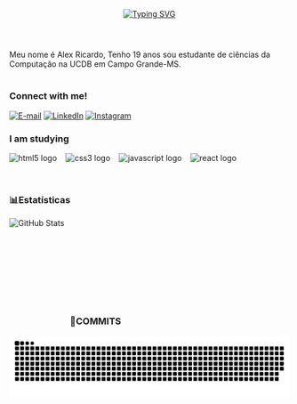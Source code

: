 <div align="center">
 <a href="https://git.io/typing-svg"><img src="https://readme-typing-svg.demolab.com?font=Fira+Code&weight=600&size=30&duration=2000&pause=1000&color=F7F7F7&center=true&vCenter=true&width=435&lines=BEM+VINDO+AO+MEU+GIT!!" alt="Typing SVG" 
    /></a>

</div>

<img align="center" alt="" src="./src/header-gif.gif">

#

<p align="left">Meu nome é Alex Ricardo, Tenho 19 anos sou
estudante de ciências da Computação na UCDB em Campo Grande-MS.

#

<img align="right" alt="" height="190px" src="./src/study.gif">

<h3 align="left">Connect with me!</h3>

[![E-mail](https://img.shields.io/badge/-Email-000?style=for-the-badge&logo=microsoft-outlook&logoColor=FF00F6&color:FFF)](alexricardo.dev@gmail.com)
[![LinkedIn](https://img.shields.io/badge/-LinkedIn-000?style=for-the-badge&logo=linkedin&logoColor=FF00F6&color:FFF)](https://www.linkedin.com/in/alex-ricardo-27796b36b/)
[![Instagram](https://img.shields.io/badge/-Instagram-000?style=for-the-badge&logo=instagram&logoColor=FFF&color:FFF)](https://www.instagram.com/alexricardo66/)


<h3 align="left">I am studying </h3>

<div align="left">
  <img src="https://cdn.jsdelivr.net/gh/devicons/devicon/icons/html5/html5-original.svg" height="25" alt="html5 logo"  />
  <img width="8" />
  <img src="https://cdn.jsdelivr.net/gh/devicons/devicon/icons/css3/css3-original.svg" height="25" alt="css3 logo"  />
  <img width="8" />
  <img src="https://cdn.jsdelivr.net/gh/devicons/devicon/icons/javascript/javascript-plain.svg" height="25" alt="javascript logo"  />
  <img width="8" />
  <img src="https://cdn.jsdelivr.net/gh/devicons/devicon/icons/react/react-original.svg" height="25" alt="react logo"  />
  <img width="8" />
  
<br/>
<br/>

#

### 📊Estatísticas

<img
    align="left"
    alt="GitHub Stats"
    height="200"
    style="padding-right: 10px;"
    src="https://github-readme-stats.vercel.app/api?username=Alex-Ricardo-067&show_icons=true&theme=tokyonight&locale=pt-br"
/>



<br/>
<br/>
<br/>
<br/>
<br/>
<br/>
<br/>
<br/>


#

### 🤖COMMITS

<picture align="center">
  <source media="(prefers-color-scheme: dark)" srcset="https://raw.githubusercontent.com/mari4souza/mari4souza/output/github-contribution-grid-snake-dark.svg">
  <source media="(prefers-color-scheme: light)" srcset="https://raw.githubusercontent.com/mari4souza/mari4souza/output/github-contribution-grid-snake-dark.svg">
  <img align="center" alt="github contribution grid snake animation" src="https://raw.githubusercontent.com/mari4souza/mari4souza/output/github-contribution-grid-snake.svg">
</picture>
